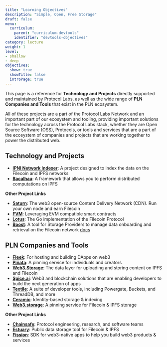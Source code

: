 ```yaml
---
title: "Learning Objectives"
description: "Simple, Open, Free Storage"
draft: false
menu:
  curriculum:
    parent: "curriculum-devtools"
    identifier: "devtools-objectives"
category: lecture
weight: 1
level:
- shallow
- deep
objectives:
  show: true
  showTitle: false
  introPage: true
---
```


This page is a reference for **Technology and Projects** directly supported and maintained by Protocol Labs, as well as the wide range of **PLN Companies and Tools** that exist in the PLN ecosystem.

All of these projects are a part of the Protocol Labs Network and an important part of our ecosystem and tooling, providing important solutions for the technology across the Protocol Labs stack, whether they are Open Source Software (OSS), Protocols, or tools and services that are a part of the ecosystem of companies and projects that are working together to power the distributed web.


## Technology and Projects
* **[IPNI Network Indexer](/curriculum/dev-tools/network-indexer)**: A project designed to index the data on the Filecoin and IPFS networks
* **[Bacalhau](/curriculum/dev-tools/bacalhau)**: A framework that allows you to perform distributed computations on IPFS

**Other Project Links**
* **[Saturn](https://strn.network/)**: The web3 open-source Content Delivery Network (CDN). Run your own node and earn Filecoin
* **[FVM](https://fvm.filecoin.io/)**: Leveraging EVM compatible smart contracts
* **[Lotus](https://lotus.filecoin.io/)**: The Go implementation of the Filecoin Protocol
* **[Boost](https://boost.filecoin.io/)**: A tool for Storage Providers to manage data onboarding and retrieval on the Filecoin network [docs](https://github.com/filecoin-project/boost-docs)

## PLN Companies and Tools

* **[Fleek](/curriculum/dev-tools/fleek/)**: For hosting and building DApps on web3
* **[Piñata](/curriculum/dev-tools/pinata/)**: A pinning service for individuals and creators
* **[Web3.Storage](/curriculum/dev-tools/web3-storage/)**: The data layer for uploading and storing content on IPFS and Filecoin
* **[Spice.ai](/curriculum/dev-tools/spice/)**: Web3 and blockchain solutions that are enabling developers to build the next generation of apps
* **[Textile](/curriculum/dev-tools/textile/)**: A suite of developer tools, including Powergate, Buckets, and ThreadDB, and more
* **[Ceramic](/curriculum/dev-tools/ceramic/)**: Identity-based storage & indexing
* **[Web3.storage](/curriculum/dev-tools/web3-storage/)**: A pinning service for Filecoin & IPFS storage

**Other Project Links**
* **[Chainsafe](https://chainsafe.io/)**: Protocol engineering, research, and software teams
* **[Estuary](https://docs.estuary.tech/tutorial-get-an-api-key)**: Public data storage tool for Filecoin & IPFS
* **[Fission](https://dev.to/fission/fission-on-the-ipfs-community-call-nof)**: SDK for web3-native apps to help you build web3 products & services


